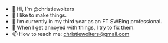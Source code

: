 - 👋 Hi, I’m @christiewolters
- 👀 I like to make things.
- 🌱 I’m currently in my third year as an FT SWEing professional.
- 💞️ When I get annoyed with things, I try to fix them.
- 📫 How to reach me: christiewolters@gmail.com

<!---
christiewolters/christiewolters is a ✨ special ✨ repository because its `README.md` (this file) appears on your GitHub profile.
You can click the Preview link to take a look at your changes.
--->
